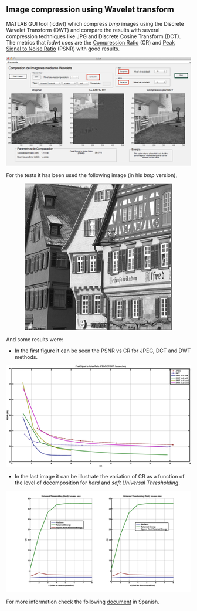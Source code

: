 ## Image compression using Wavelet transform 

MATLAB GUI tool (icdwt) which compress _bmp_ images using the Discrete Wavelet Transform (DWT) and compare the results with several compression techniques like JPG and Discrete Cosine Transform (DCT). The metrics that *icdwt* uses are the [Compression Ratio](https://en.wikipedia.org/wiki/Data_compression_ratio) (CR) and [Peak Signal to Noise Ratio](https://en.wikipedia.org/wiki/Peak_signal-to-noise_ratio) (PSNR) with good results.

<p align="center"><img src="doc/img/wavelet_matlab_icdwt.png" width="600"></p>

For the tests it has been used the following image (in his _bmp_ version),

<p align="center"><img src="doc/img/houses.png" width="400"></p>

And some results were:

* In the first figure it can be seen the PSNR vs CR for JPEG, DCT and DWT methods.

<p align="center"><img src="doc/img/psnr_jpeg_dct_dwt_comparison_houses.png" width="700"></p>

* In the last image it can be illustrate the variation of CR as a function of the level of decomposition for _hard_ and _soft_ *Universal Thresholding*. 

<p align="center"><img src="doc/img/cr_uni_thr_s_h_houses.png" width="700"></p>

For more information check the following [document](https://github.com/ahestevenz/icdwt/blob/master/doc/image_compression.pdf) in Spanish.

